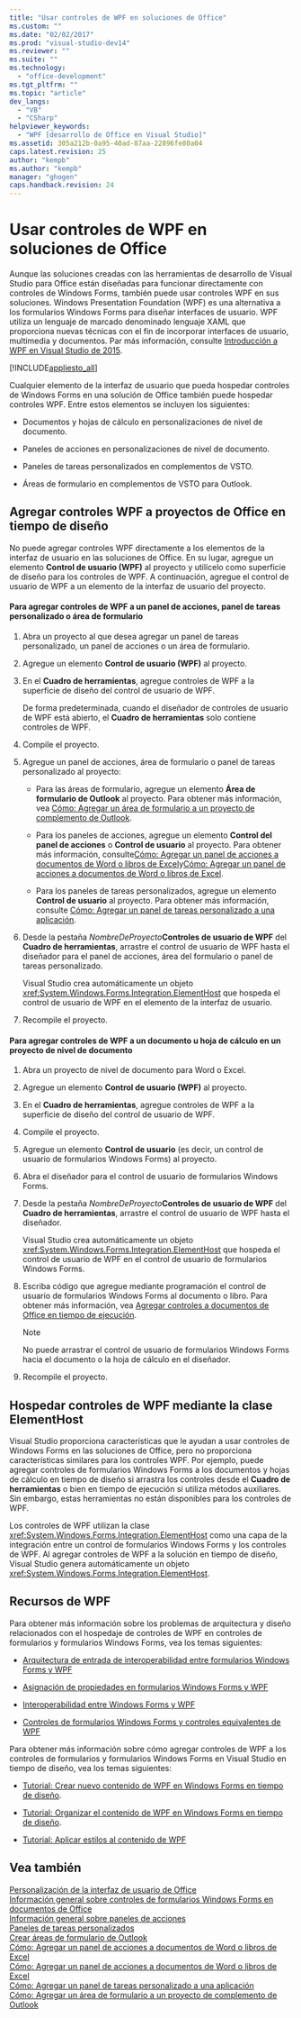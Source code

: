 ```yaml
---
title: "Usar controles de WPF en soluciones de Office"
ms.custom: ""
ms.date: "02/02/2017"
ms.prod: "visual-studio-dev14"
ms.reviewer: ""
ms.suite: ""
ms.technology: 
  - "office-development"
ms.tgt_pltfrm: ""
ms.topic: "article"
dev_langs: 
  - "VB"
  - "CSharp"
helpviewer_keywords: 
  - "WPF [desarrollo de Office en Visual Studio]"
ms.assetid: 305a212b-0a95-40ad-87aa-22896fe80a04
caps.latest.revision: 25
author: "kempb"
ms.author: "kempb"
manager: "ghogen"
caps.handback.revision: 24
---
```

# Usar controles de WPF en soluciones de Office
  Aunque las soluciones creadas con las herramientas de desarrollo de Visual Studio para Office están diseñadas para funcionar directamente con controles de Windows Forms, también puede usar controles WPF en sus soluciones.  Windows Presentation Foundation \(WPF\) es una alternativa a los formularios Windows Forms para diseñar interfaces de usuario.  WPF utiliza un lenguaje de marcado denominado lenguaje XAML que proporciona nuevas técnicas con el fin de incorporar interfaces de usuario, multimedia y documentos.  Par más información, consulte [Introducción a WPF en Visual Studio de 2015](http://msdn.microsoft.com/library/582a314e-e23d-4144-b45b-acbbd5579252).  
  
 [!INCLUDE[appliesto_all](../vsto/includes/appliesto-all-md.md)]  
  
 Cualquier elemento de la interfaz de usuario que pueda hospedar controles de Windows Forms en una solución de Office también puede hospedar controles WPF.  Entre estos elementos se incluyen los siguientes:  
  
-   Documentos y hojas de cálculo en personalizaciones de nivel de documento.  
  
-   Paneles de acciones en personalizaciones de nivel de documento.  
  
-   Paneles de tareas personalizados en complementos de VSTO.  
  
-   Áreas de formulario en complementos de VSTO para Outlook.  
  
## Agregar controles WPF a proyectos de Office en tiempo de diseño  
 No puede agregar controles WPF directamente a los elementos de la interfaz de usuario en las soluciones de Office.  En su lugar, agregue un elemento **Control de usuario \(WPF\)** al proyecto y utilícelo como superficie de diseño para los controles de WPF.  A continuación, agregue el control de usuario de WPF a un elemento de la interfaz de usuario del proyecto.  
  
#### Para agregar controles de WPF a un panel de acciones, panel de tareas personalizado o área de formulario  
  
1.  Abra un proyecto al que desea agregar un panel de tareas personalizado, un panel de acciones o un área de formulario.  
  
2.  Agregue un elemento **Control de usuario \(WPF\)** al proyecto.  
  
3.  En el **Cuadro de herramientas**, agregue controles de WPF a la superficie de diseño del control de usuario de WPF.  
  
     De forma predeterminada, cuando el diseñador de controles de usuario de WPF está abierto, el **Cuadro de herramientas** solo contiene controles de WPF.  
  
4.  Compile el proyecto.  
  
5.  Agregue un panel de acciones, área de formulario o panel de tareas personalizado al proyecto:  
  
    -   Para las áreas de formulario, agregue un elemento **Área de formulario de Outlook** al proyecto.  Para obtener más información, vea [Cómo: Agregar un área de formulario a un proyecto de complemento de Outlook](../vsto/how-to-add-a-form-region-to-an-outlook-add-in-project.md).  
  
    -   Para los paneles de acciones, agregue un elemento **Control del panel de acciones** o **Control de usuario** al proyecto.  Para obtener más información, consulte[Cómo: Agregar un panel de acciones a documentos de Word o libros de Excel](../vsto/how-to-add-an-actions-pane-to-word-documents-or-excel-workbooks.md)y[Cómo: Agregar un panel de acciones a documentos de Word o libros de Excel](../vsto/how-to-add-an-actions-pane-to-word-documents-or-excel-workbooks.md).  
  
    -   Para los paneles de tareas personalizados, agregue un elemento **Control de usuario** al proyecto.  Para obtener más información, consulte [Cómo: Agregar un panel de tareas personalizado a una aplicación](../vsto/how-to-add-a-custom-task-pane-to-an-application.md).  
  
6.  Desde la pestaña *NombreDeProyecto***Controles de usuario de WPF** del **Cuadro de herramientas**, arrastre el control de usuario de WPF hasta el diseñador para el panel de acciones, área del formulario o panel de tareas personalizado.  
  
     Visual Studio crea automáticamente un objeto <xref:System.Windows.Forms.Integration.ElementHost> que hospeda el control de usuario de WPF en el elemento de la interfaz de usuario.  
  
7.  Recompile el proyecto.  
  
#### Para agregar controles de WPF a un documento u hoja de cálculo en un proyecto de nivel de documento  
  
1.  Abra un proyecto de nivel de documento para Word o Excel.  
  
2.  Agregue un elemento **Control de usuario \(WPF\)** al proyecto.  
  
3.  En el **Cuadro de herramientas**, agregue controles de WPF a la superficie de diseño del control de usuario de WPF.  
  
4.  Compile el proyecto.  
  
5.  Agregue un elemento **Control de usuario** \(es decir, un control de usuario de formularios Windows Forms\) al proyecto.  
  
6.  Abra el diseñador para el control de usuario de formularios Windows Forms.  
  
7.  Desde la pestaña *NombreDeProyecto***Controles de usuario de WPF** del **Cuadro de herramientas**, arrastre el control de usuario de WPF hasta el diseñador.  
  
     Visual Studio crea automáticamente un objeto <xref:System.Windows.Forms.Integration.ElementHost> que hospeda el control de usuario de WPF en el control de usuario de formularios Windows Forms.  
  
8.  Escriba código que agregue mediante programación el control de usuario de formularios Windows Forms al documento o libro.  Para obtener más información, vea [Agregar controles a documentos de Office en tiempo de ejecución](../vsto/adding-controls-to-office-documents-at-run-time.md).  
  
    > [!NOTE]  
    >  No puede arrastrar el control de usuario de formularios Windows Forms hacia el documento o la hoja de cálculo en el diseñador.  
  
9. Recompile el proyecto.  
  
## Hospedar controles de WPF mediante la clase ElementHost  
 Visual Studio proporciona características que le ayudan a usar controles de Windows Forms en las soluciones de Office, pero no proporciona características similares para los controles WPF.  Por ejemplo, puede agregar controles de formularios Windows Forms a los documentos y hojas de cálculo en tiempo de diseño si arrastra los controles desde el **Cuadro de herramientas** o bien en tiempo de ejecución si utiliza métodos auxiliares.  Sin embargo, estas herramientas no están disponibles para los controles de WPF.  
  
 Los controles de WPF utilizan la clase <xref:System.Windows.Forms.Integration.ElementHost> como una capa de la integración entre un control de formularios Windows Forms y los controles de WPF.  Al agregar controles de WPF a la solución en tiempo de diseño, Visual Studio genera automáticamente un objeto <xref:System.Windows.Forms.Integration.ElementHost>.  
  
## Recursos de WPF  
 Para obtener más información sobre los problemas de arquitectura y diseño relacionados con el hospedaje de controles de WPF en controles de formularios y formularios Windows Forms, vea los temas siguientes:  
  
-   [Arquitectura de entrada de interoperabilidad entre formularios Windows Forms y WPF](http://msdn.microsoft.com/library/0eb6f137-f088-4c5e-9e37-f96afd28f235)  
  
-   [Asignación de propiedades en formularios Windows Forms y WPF](http://msdn.microsoft.com/library/999d8298-9c04-467d-a453-86e41002057d)  
  
-   [Interoperabilidad entre Windows Forms y WPF](http://msdn.microsoft.com/library/9e8aa6b6-112c-4579-98d1-c974917df499)  
  
-   [Controles de formularios Windows Forms y controles equivalentes de WPF](http://msdn.microsoft.com/library/8a157e6b-8054-46db-a5cf-a78966acc7a1)  
  
 Para obtener más información sobre cómo agregar controles de WPF a los controles de formularios y formularios Windows Forms en Visual Studio en tiempo de diseño, vea los temas siguientes:  
  
-   [Tutorial: Crear nuevo contenido de WPF en Windows Forms en tiempo de diseño](http://msdn.microsoft.com/library/2e92d8e8-f0e4-4df7-9f07-2acf35cd798c).  
  
-   [Tutorial: Organizar el contenido de WPF en Windows Forms en tiempo de diseño](http://msdn.microsoft.com/library/5efb1c53-1484-43d6-aa8a-f4861b99bb8a).  
  
-   [Tutorial: Aplicar estilos al contenido de WPF](http://msdn.microsoft.com/library/e574aac7-7ea4-4cdb-8034-bab541f000df)  
  
## Vea también  
 [Personalización de la interfaz de usuario de Office](../vsto/office-ui-customization.md)   
 [Información general sobre controles de formularios Windows Forms en documentos de Office](../vsto/windows-forms-controls-on-office-documents-overview.md)   
 [Información general sobre paneles de acciones](../vsto/actions-pane-overview.md)   
 [Paneles de tareas personalizados](../vsto/custom-task-panes.md)   
 [Crear áreas de formulario de Outlook](../vsto/creating-outlook-form-regions.md)   
 [Cómo: Agregar un panel de acciones a documentos de Word o libros de Excel](../vsto/how-to-add-an-actions-pane-to-word-documents-or-excel-workbooks.md)   
 [Cómo: Agregar un panel de acciones a documentos de Word o libros de Excel](../vsto/how-to-add-an-actions-pane-to-word-documents-or-excel-workbooks.md)   
 [Cómo: Agregar un panel de tareas personalizado a una aplicación](../vsto/how-to-add-a-custom-task-pane-to-an-application.md)   
 [Cómo: Agregar un área de formulario a un proyecto de complemento de Outlook](../vsto/how-to-add-a-form-region-to-an-outlook-add-in-project.md)  
  
  